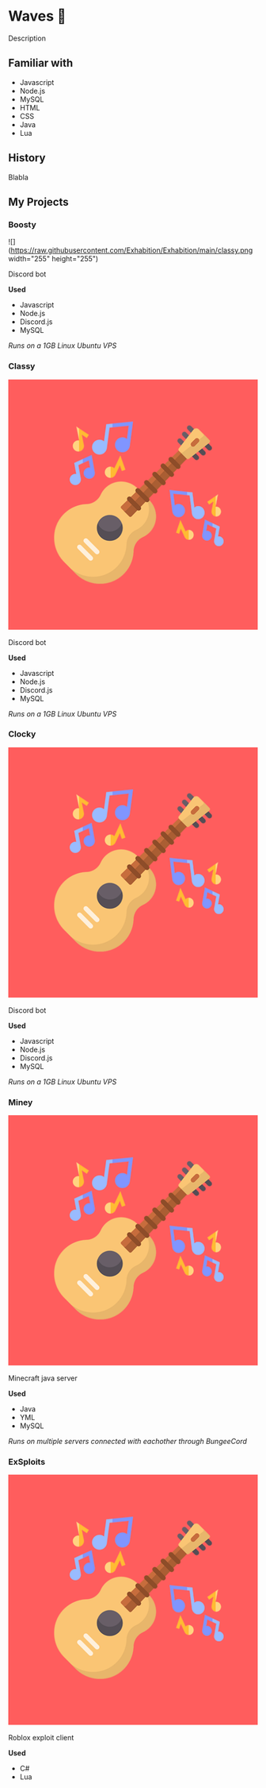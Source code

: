 # **Waves 👋**

Description

## **Familiar with**

* Javascript
* Node.js
* MySQL
* HTML
* CSS
* Java
* Lua

## **History**

Blabla

## **My Projects**

### **Boosty**
![](https://raw.githubusercontent.com/Exhabition/Exhabition/main/classy.png width="255" height="255")

Discord bot

**Used** 
 * Javascript
 * Node.js
 * Discord.js
 * MySQL

*Runs on a 1GB Linux Ubuntu VPS*

### **Classy**
![](https://raw.githubusercontent.com/Exhabition/Exhabition/main/classy.png)

Discord bot

**Used** 
 * Javascript
 * Node.js
 * Discord.js
 * MySQL

*Runs on a 1GB Linux Ubuntu VPS*

### **Clocky**
![](https://raw.githubusercontent.com/Exhabition/Exhabition/main/classy.png)

Discord bot

**Used** 
 * Javascript
 * Node.js
 * Discord.js
 * MySQL

*Runs on a 1GB Linux Ubuntu VPS*

### **Miney**
![](https://raw.githubusercontent.com/Exhabition/Exhabition/main/classy.png)

Minecraft java server

**Used** 
 * Java
 * YML
 * MySQL

*Runs on multiple servers connected with eachother through BungeeCord*

### **ExSploits**
![](https://raw.githubusercontent.com/Exhabition/Exhabition/main/classy.png)

Roblox exploit client

**Used**
 * C#
 * Lua
